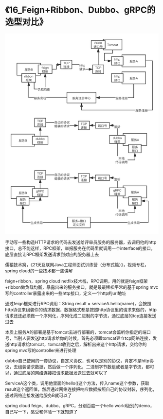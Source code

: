 # 《16_Feign+Ribbon、Dubbo、gRPC的选型对比》

![几种RPC框架技术对比](images/16/几种RPC框架技术对比.png)

手动写一些构造HTTP请求的代码去发送给评审员服务的服务器，去调用他的http接口，总不能这样，RPC框架，举报服务在代码里就调用一个interface的接口，底层直接让RPC框架发送请求到对应的服务器上去

儒猿技术窝，《21天互联网Java工程师面试训练营（分布式篇）》，视频专栏，spring cloud的一些技术都一些讲解

feign+ribbon，spring cloud netflix技术栈，RPC调用，用的就是feign框架+ribbon做负载均衡，暴露出来的服务接口，就是最最稀松平常的基于spring mvc写的controller暴露出来的一些http接口，定义一个http的url地址


通过feign框架进行RPC调用：String result = serviceA.hello(name)，会按照http协议来组装你的请求数据，数据格式都是按照http协议里的请求来做的，http请求还还必须做一个序列化，序列化成二进制的字节流，通过底层的tcp连接发送过去

本质上服务A的部署是基于tomcat去进行部署的，tomcat会监听你指定的端口号，当别人要发送http请求给你的时候，首先必须跟tomcat建立tcp网络连接，发送http请求给tomcat，tomcat收到之后，解析出来这个http请求，交给你的spring mvc写的controller来进行处理


dubbo自己使用的一套协议，自定义协议，也可以是别的协议，肯定不是http协议，去组装请求数据，然后做一个序列化，二进制字节数组或者是字节流，都可以，通过底层的网络连接把请求数据发送过去就可以了

ServiceA这个类，调用他里面的hello()这个方法，传入name这个参数，获取result这个返回值，然后通过网络连接把响应数据按照自己的协议封装，序列化，通过网络连接发送给服务B就可以了


spring cloud feign、dubbo、gRPC，分别百度一个hello world级别的demo，自己写一下，感受和体验一下就知道了



